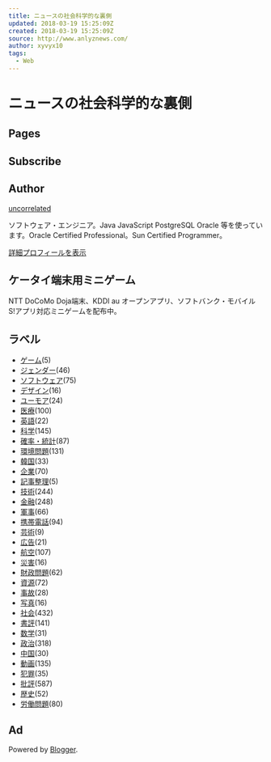 ```yaml
---
title: ニュースの社会科学的な裏側
updated: 2018-03-19 15:25:09Z
created: 2018-03-19 15:25:09Z
source: http://www.anlyznews.com/
author: xyvyx10
tags:
  - Web
---
```


# ニュースの社会科学的な裏側

## Pages

## Subscribe

## Author

[uncorrelated](https://www.blogger.com/profile/07259795262696796179)

ソフトウェア・エンジニア。Java JavaScript PostgreSQL Oracle 等を使っています。Oracle Certified Professional。Sun Certified Programmer。

[詳細プロフィールを表示](https://www.blogger.com/profile/07259795262696796179)

## ケータイ端末用ミニゲーム

NTT DoCoMo Doja端末、KDDI au オープンアプリ、ソフトバンク・モバイル S!アプリ対応ミニゲームを配布中。

## ラベル

- [ゲーム](http://www.anlyznews.com/search/label/%E3%82%B2%E3%83%BC%E3%83%A0)(5)
- [ジェンダー](http://www.anlyznews.com/search/label/%E3%82%B8%E3%82%A7%E3%83%B3%E3%83%80%E3%83%BC)(46)
- [ソフトウェア](http://www.anlyznews.com/search/label/%E3%82%BD%E3%83%95%E3%83%88%E3%82%A6%E3%82%A7%E3%82%A2)(75)
- [デザイン](http://www.anlyznews.com/search/label/%E3%83%87%E3%82%B6%E3%82%A4%E3%83%B3)(16)
- [ユーモア](http://www.anlyznews.com/search/label/%E3%83%A6%E3%83%BC%E3%83%A2%E3%82%A2)(24)
- [医療](http://www.anlyznews.com/search/label/%E5%8C%BB%E7%99%82)(100)
- [英語](http://www.anlyznews.com/search/label/%E8%8B%B1%E8%AA%9E)(22)
- [科学](http://www.anlyznews.com/search/label/%E7%A7%91%E5%AD%A6)(145)
- [確率・統計](http://www.anlyznews.com/search/label/%E7%A2%BA%E7%8E%87%E3%83%BB%E7%B5%B1%E8%A8%88)(87)
- [環境問題](http://www.anlyznews.com/search/label/%E7%92%B0%E5%A2%83%E5%95%8F%E9%A1%8C)(131)
- [韓国](http://www.anlyznews.com/search/label/%E9%9F%93%E5%9B%BD)(33)
- [企業](http://www.anlyznews.com/search/label/%E4%BC%81%E6%A5%AD)(70)
- [記事整理](http://www.anlyznews.com/search/label/%E8%A8%98%E4%BA%8B%E6%95%B4%E7%90%86)(5)
- [技術](http://www.anlyznews.com/search/label/%E6%8A%80%E8%A1%93)(244)
- [金融](http://www.anlyznews.com/search/label/%E9%87%91%E8%9E%8D)(248)
- [軍事](http://www.anlyznews.com/search/label/%E8%BB%8D%E4%BA%8B)(66)
- [携帯電話](http://www.anlyznews.com/search/label/%E6%90%BA%E5%B8%AF%E9%9B%BB%E8%A9%B1)(94)
- [芸術](http://www.anlyznews.com/search/label/%E8%8A%B8%E8%A1%93)(9)
- [広告](http://www.anlyznews.com/search/label/%E5%BA%83%E5%91%8A)(21)
- [航空](http://www.anlyznews.com/search/label/%E8%88%AA%E7%A9%BA)(107)
- [災害](http://www.anlyznews.com/search/label/%E7%81%BD%E5%AE%B3)(16)
- [財政問題](http://www.anlyznews.com/search/label/%E8%B2%A1%E6%94%BF%E5%95%8F%E9%A1%8C)(62)
- [資源](http://www.anlyznews.com/search/label/%E8%B3%87%E6%BA%90)(72)
- [事故](http://www.anlyznews.com/search/label/%E4%BA%8B%E6%95%85)(28)
- [写真](http://www.anlyznews.com/search/label/%E5%86%99%E7%9C%9F)(16)
- [社会](http://www.anlyznews.com/search/label/%E7%A4%BE%E4%BC%9A)(432)
- [書評](http://www.anlyznews.com/search/label/%E6%9B%B8%E8%A9%95)(141)
- [数学](http://www.anlyznews.com/search/label/%E6%95%B0%E5%AD%A6)(31)
- [政治](http://www.anlyznews.com/search/label/%E6%94%BF%E6%B2%BB)(318)
- [中国](http://www.anlyznews.com/search/label/%E4%B8%AD%E5%9B%BD)(30)
- [動画](http://www.anlyznews.com/search/label/%E5%8B%95%E7%94%BB)(135)
- [犯罪](http://www.anlyznews.com/search/label/%E7%8A%AF%E7%BD%AA)(35)
- [批評](http://www.anlyznews.com/search/label/%E6%89%B9%E8%A9%95)(587)
- [歴史](http://www.anlyznews.com/search/label/%E6%AD%B4%E5%8F%B2)(52)
- [労働問題](http://www.anlyznews.com/search/label/%E5%8A%B4%E5%83%8D%E5%95%8F%E9%A1%8C)(80)

## Ad

Powered by [Blogger](https://www.blogger.com/).